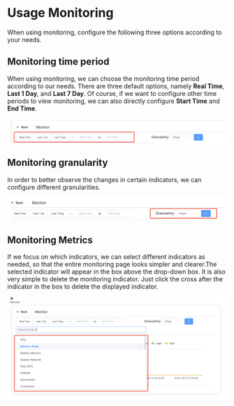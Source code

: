 # Usage Monitoring

When using monitoring, configure the following three options according to your needs.

## Monitoring time period

When using monitoring, we can choose the monitoring time period according to our needs. There are three default options, namely **Real Time**, **Last 1 Day**, and **Last 7 Day**. Of course, if we want to configure other time periods to view monitoring, we can also directly configure **Start Time** and **End Time**.

![image-20240621183326910](../../images/whaleal-platform-Images/06-monitor/Monitoringtimeperiod.png)

## Monitoring granularity

In order to better observe the changes in certain indicators, we can configure different granularities.

![image-20240621183326910](../../images/whaleal-platform-Images/06-monitor/granularity.png)

## Monitoring Metrics

If we focus on which indicators, we can select different indicators as needed, so that the entire monitoring page looks simpler and clearer.The selected indicator will appear in the box above the drop-down box. It is also very simple to delete the monitoring indicator. Just click the cross after the indicator in the box to delete the displayed indicator.

![image-20240621183326910](../../images/whaleal-platform-Images/06-monitor/Metrics.png)
